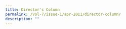 ```yaml
---
title: Director's Column
permalink: /vol-7/issue-1/apr-2011/director-column/
description: ""
---
```

